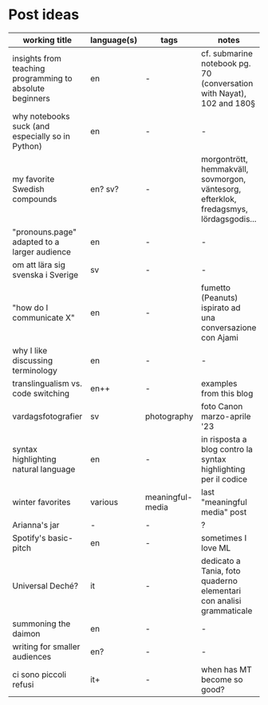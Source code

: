 # Post ideas

| working title | language(s) | tags | notes |
| --- | --- | --- | --- |
| insights from teaching programming to absolute beginners | en | - | cf. submarine notebook pg. 70 (conversation with Nayat), 102 and 180§ |
why notebooks suck (and especially so in Python) | en | - | - |
| my favorite Swedish compounds | en? sv? | - | morgontrött, hemmakväll, sovmorgon, väntesorg, efterklok, fredagsmys, lördagsgodis... |
| "pronouns.page" adapted to a larger audience | en | - | - |
| om att lära sig svenska i Sverige | sv | - | - |
| "how do I communicate X" | en | - | fumetto (Peanuts) ispirato ad una conversazione con Ajami | 
| why I like discussing terminology | en | - | - |
| translingualism vs. code switching | en++ | - | examples from this blog | 
| vardagsfotografier | sv | photography | foto Canon marzo-aprile '23 |
| syntax highlighting natural language | en | - | in risposta a blog contro la syntax highlighting per il codice |
| winter favorites | various | meaningful-media | last "meaningful media" post | 
| Arianna's jar | - | - | ? |
| Spotify's basic-pitch | en | - | sometimes I love ML |
| Universal Deché? | it | - | dedicato a Tania, foto quaderno elementari con analisi grammaticale |
| summoning the daimon | en | - | - | 
| writing for smaller audiences | en? | - | - |
| ci sono piccoli refusi | it+ | - | when has MT become so good? |  
